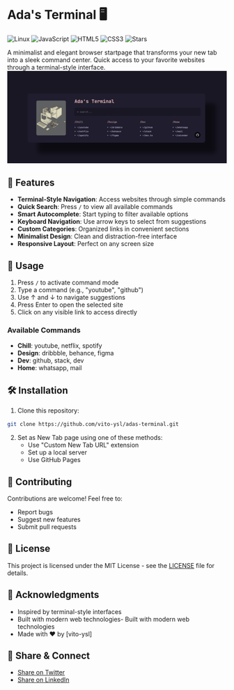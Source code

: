 # Ada's Terminal 🖥️

![Linux](https://img.shields.io/badge/Linux-black?style=flat&logo=linux&logoColor=white)
![JavaScript](https://img.shields.io/badge/JavaScript-F7DF1E?style=flat&logo=javascript&logoColor=black)
![HTML5](https://img.shields.io/badge/HTML5-E34F26?style=flat&logo=html5&logoColor=white)
![CSS3](https://img.shields.io/badge/CSS3-1572B6?style=flat&logo=css3&logoColor=white)
![Stars](https://img.shields.io/github/stars/vito-ysl/adas-terminal?style=flat)

<div align="left">
A minimalist and elegant browser startpage that transforms your new tab into a sleek command center. Quick access to your favorite websites through a terminal-style interface.
</div>

<div align="center">
  <img src="img.png" alt="Ada's Terminal Preview" width="800"/>
</div>

## 🌟 Features

- **Terminal-Style Navigation**: Access websites through simple commands
- **Quick Search**: Press `/` to view all available commands
- **Smart Autocomplete**: Start typing to filter available options
- **Keyboard Navigation**: Use arrow keys to select from suggestions
- **Custom Categories**: Organized links in convenient sections
- **Minimalist Design**: Clean and distraction-free interface
- **Responsive Layout**: Perfect on any screen size

## 🚀 Usage

1. Press `/` to activate command mode
2. Type a command (e.g., "youtube", "github")
3. Use ↑ and ↓ to navigate suggestions
4. Press Enter to open the selected site
5. Click on any visible link to access directly

### Available Commands

- **Chill**: youtube, netflix, spotify
- **Design**: dribbble, behance, figma
- **Dev**: github, stack, dev
- **Home**: whatsapp, mail

</details>

## 🛠️ Installation

1. Clone this repository:
```bash
git clone https://github.com/vito-ysl/adas-terminal.git
```

2. Set as New Tab page using one of these methods:
   - Use "Custom New Tab URL" extension
   - Set up a local server
   - Use GitHub Pages

## 🤝 Contributing

Contributions are welcome! Feel free to:
- Report bugs
- Suggest new features
- Submit pull requests

## 📝 License

This project is licensed under the MIT License - see the [LICENSE](LICENSE) file for details.

## 🙏 Acknowledgments

- Inspired by terminal-style interfaces
- Built with modern web technologies- Built with modern web technologies
- Made with ❤️ by [vito-ysl]

## 🔗 Share & Connect
- [Share on Twitter](https://twitter.com/vito_ysl/)
- [Share on LinkedIn](https://www.linkedin.com/sharing/share-offsite/?url=https://github.com/vito-ysl/)
